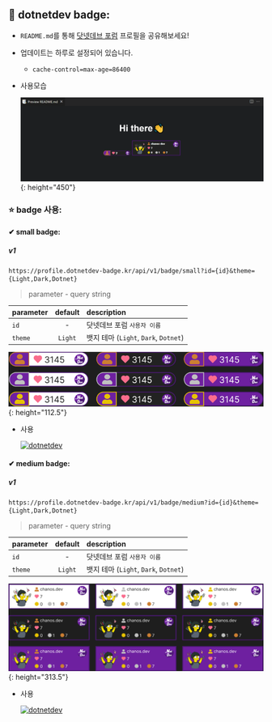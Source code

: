 ﻿## 🧷 dotnetdev badge:
- `README.md`를 통해 [닷넷데브 포럼](https://forum.dotnetdev.kr/u/chanos-dev/summary) 프로필을 공유해보세요!
- 업데이트는 하루로 설정되어 있습니다.
  - `cache-control=max-age=86400`

- 사용모습

  ![dotnetdev profile](./assets/using.png){: height="450"} 

### ⭐ badge 사용:

#### ✔ small badge:

##### v1
```
https://profile.dotnetdev-badge.kr/api/v1/badge/small?id={id}&theme={Light,Dark,Dotnet}
```
> parameter - query string

| parameter |  default  | description                                                                |
| :------ | :-------: | :------------------------------------------------------------------------- |
| `id` | - | 닷넷데브 포럼 `사용자 이름` |
| `theme` | `Light` | 뱃지 테마 (`Light`, `Dark`, `Dotnet`) |

![dotnetdev profile](./assets/small-badge.png){: height="112.5"} 

- 사용

  [![dotnetdev](https://profile.dotnetdev-badge.kr/api/v1/badge/small?id=chanos-dev&theme=Dark)](https://forum.dotnetdev.kr/u/chanos-dev/summary)

#### ✔ medium badge:
##### v1
```
https://profile.dotnetdev-badge.kr/api/v1/badge/medium?id={id}&theme={Light,Dark,Dotnet}
```
> parameter - query string

| parameter |  default  | description                                                                |
| :------ | :-------: | :------------------------------------------------------------------------- |
| `id` | - | 닷넷데브 포럼 `사용자 이름` |
| `theme` | `Light` | 뱃지 테마 (`Light`, `Dark`, `Dotnet`) |

![dotnetdev profile](./assets/medium-badge.png){: height="313.5"}

- 사용

  [![dotnetdev](https://profile.dotnetdev-badge.kr/api/v1/badge/medium?id=chanos-dev&theme=Dark)](https://forum.dotnetdev.kr/u/chanos-dev/summary)